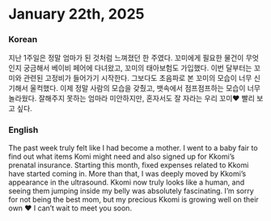 # January 22th, 2025

### Korean

지난 1주일은 정말 엄마가 된 것처럼 느껴졌던 한 주였다. 꼬미에게 필요한 물건이 무엇인지 궁금해서 베이비 페어에 다녀왔고, 꼬미의 태아보험도 가입했다. 이번 달부터는 꼬미와 관련된 고정비가 들어가기 시작한다.
그보다도 초음파로 본 꼬미의 모습이 너무 신기해서 울컥했다. 이제 정말 사람의 모습을 갖췄고, 뱃속에서 점프점프하는 모습이 너무 놀라웠다.
잘해주지 못하는 엄마라 미안하지만, 혼자서도 잘 자라는 우리 꼬미❤️ 빨리 보고 싶다.

### English

The past week truly felt like I had become a mother. I went to a baby fair to find out what items Komi might need and also signed up for Kkomi’s prenatal insurance. Starting this month, fixed expenses related to Kkomi have started coming in.
More than that, I was deeply moved by Kkomi’s appearance in the ultrasound. Kkomi now truly looks like a human, and seeing them jumping inside my belly was absolutely fascinating.
I’m sorry for not being the best mom, but my precious Kkomi is growing well on their own ❤️ I can’t wait to meet you soon.